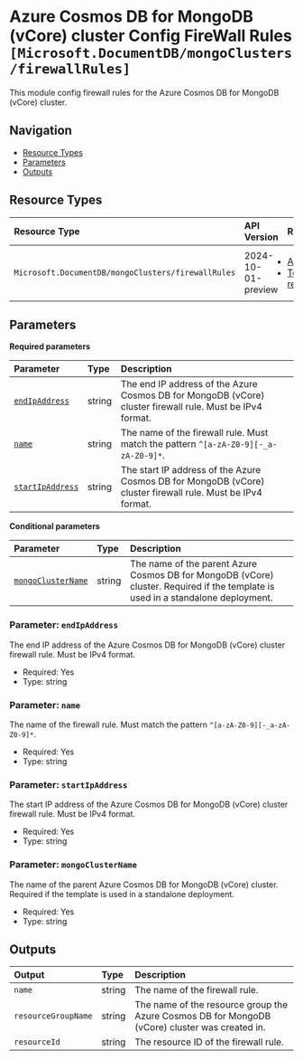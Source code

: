 # Azure Cosmos DB for MongoDB (vCore) cluster Config FireWall Rules `[Microsoft.DocumentDB/mongoClusters/firewallRules]`

This module config firewall rules for the Azure Cosmos DB for MongoDB (vCore) cluster.

## Navigation

- [Resource Types](#Resource-Types)
- [Parameters](#Parameters)
- [Outputs](#Outputs)

## Resource Types

| Resource Type | API Version | References |
| :-- | :-- | :-- |
| `Microsoft.DocumentDB/mongoClusters/firewallRules` | 2024-10-01-preview | <ul style="padding-left: 0px;"><li>[AzAdvertizer](https://www.azadvertizer.net/azresourcetypes/microsoft.documentdb_mongoclusters_firewallrules.html)</li><li>[Template reference](https://learn.microsoft.com/en-us/azure/templates/Microsoft.DocumentDB/2024-10-01-preview/mongoClusters/firewallRules)</li></ul> |

## Parameters

**Required parameters**

| Parameter | Type | Description |
| :-- | :-- | :-- |
| [`endIpAddress`](#parameter-endipaddress) | string | The end IP address of the Azure Cosmos DB for MongoDB (vCore) cluster firewall rule. Must be IPv4 format. |
| [`name`](#parameter-name) | string | The name of the firewall rule. Must match the pattern `^[a-zA-Z0-9][-_a-zA-Z0-9]*`. |
| [`startIpAddress`](#parameter-startipaddress) | string | The start IP address of the Azure Cosmos DB for MongoDB (vCore) cluster firewall rule. Must be IPv4 format. |

**Conditional parameters**

| Parameter | Type | Description |
| :-- | :-- | :-- |
| [`mongoClusterName`](#parameter-mongoclustername) | string | The name of the parent Azure Cosmos DB for MongoDB (vCore) cluster. Required if the template is used in a standalone deployment. |

### Parameter: `endIpAddress`

The end IP address of the Azure Cosmos DB for MongoDB (vCore) cluster firewall rule. Must be IPv4 format.

- Required: Yes
- Type: string

### Parameter: `name`

The name of the firewall rule. Must match the pattern `^[a-zA-Z0-9][-_a-zA-Z0-9]*`.

- Required: Yes
- Type: string

### Parameter: `startIpAddress`

The start IP address of the Azure Cosmos DB for MongoDB (vCore) cluster firewall rule. Must be IPv4 format.

- Required: Yes
- Type: string

### Parameter: `mongoClusterName`

The name of the parent Azure Cosmos DB for MongoDB (vCore) cluster. Required if the template is used in a standalone deployment.

- Required: Yes
- Type: string

## Outputs

| Output | Type | Description |
| :-- | :-- | :-- |
| `name` | string | The name of the firewall rule. |
| `resourceGroupName` | string | The name of the resource group the Azure Cosmos DB for MongoDB (vCore) cluster was created in. |
| `resourceId` | string | The resource ID of the firewall rule. |
